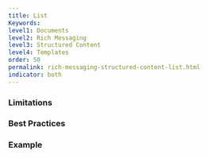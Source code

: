 ```yaml
---
title: List
Keywords:
level1: Documents
level2: Rich Messaging
level3: Structured Content
level4: Templates
order: 50
permalink: rich-messaging-structured-content-list.html
indicator: both
---
```




### Limitations

### Best Practices

### Example

```json

```
